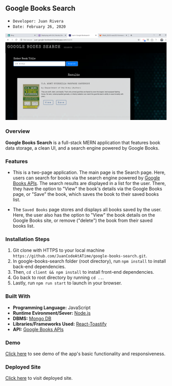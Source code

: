 ## Google Books Search 
- ```Developer: Juan Rivera```
- ```Date: February 26, 2020```

 ![Juan's Google Books Search](client/public/app-screenshot.PNG)

### Overview
**Google Books Search**  is a full-stack MERN application that features book data storage, a clean UI, and a search engine powered by Google Books.  

### Features
* This is a two-page application.  The main page is the Search page.  Here, users can search for books via the search engine powered by [Google Books APIs](https://developers.google.com/books).  The search results are displayed in a list for the user.  There, they have the option to "View" the book's details via the Google Books page, or "Save" the book, which saves the book to their saved books list.

* The ```Saved Books``` page stores and displays all books saved by the user. Here, the user also has the option to "View" the book details on the Google Books site, or remove ("delete") the book from their saved books list.


### Installation Steps
1. Git clone with HTTPS to your local machine ```https://github.com/JuanCodeAtATime/google-books-search.git```.
2. In google-books-search folder (root directory), run ```npm install``` to install back-end dependencies.  
3. Then,  ```cd client && npm install``` to install front-end dependencies.  
4. Go back to root directory by running ``` cd .. ```.
5. Lastly, run ```npm run start``` to launch in your browser.


### Built With
* **Programming Language:** JavaScript 
* **Runtime Evironment/Sever:**  [Node.js](https://nodejs.org/en/)
* **DBMS:**  [Mongo DB](https://www.mongodb.com/)
* **Libraries/Frameworks Used:** [React-Toastify](https://www.npmjs.com/package/react-toastify)
* **API:** [Google Books APIs](https://developers.google.com/books)

### Demo
[Click here](https://drive.google.com/file/d/1ufl_TQBJxhSibcO-SbyX4dN3rSNeP04q/view) to see demo of the app's basic functionality and responsiveness.  

### Deployed Site
[Click here](https://juan-google-booksearch.herokuapp.com/search) to visit deployed site.

